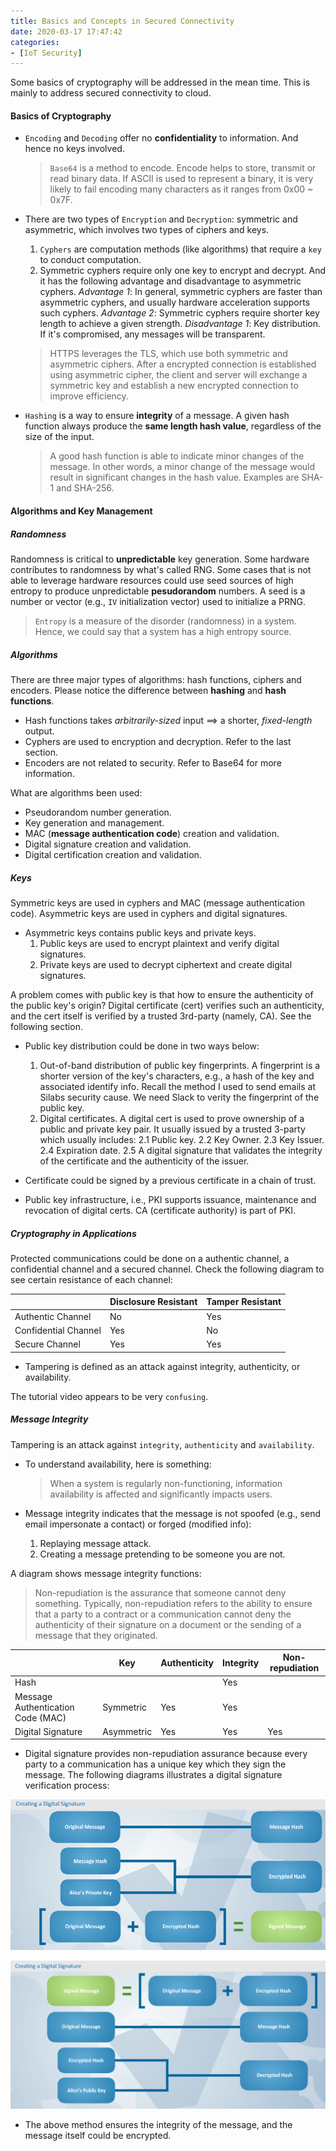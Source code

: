 ```yaml
---
title: Basics and Concepts in Secured Connectivity
date: 2020-03-17 17:47:42
categories:
- [IoT Security]
---
```


Some basics of cryptography will be addressed in the mean time. This is mainly to address secured connectivity to cloud.

#### Basics of Cryptography

* `Encoding` and `Decoding` offer no **confidentiality** to information. And hence no keys involved.

    > `Base64` is a method to encode. Encode helps to store, transmit or read binary data. If ASCII is used to represent a binary, it is very likely to fail encoding many characters as it ranges from 0x00 ~ 0x7F.

* There are two types of `Encryption` and `Decryption`: symmetric and asymmetric, which involves two types of ciphers and keys.
    
    1. `Cyphers` are computation methods (like algorithms) that require a `key` to conduct computation.
    2. Symmetric cyphers require only one key to encrypt and decrypt. And it has the following advantage and disadvantage to asymmetric cyphers.
        *Advantage 1*: In general, symmetric cyphers are faster than asymmetric cyphers, and usually hardware acceleration supports such cyphers.
        *Advantage 2*: Symmetric cyphers require shorter key length to achieve a given strength.
        *Disadvantage 1*: Key distribution. If it's compromised, any messages will be transparent.

    > HTTPS leverages the TLS, which use both symmetric and asymmetric ciphers. After a encrypted connection is established using asymmetric cipher, the client and server will exchange a symmetric key and establish a new encrypted connection to improve efficiency.

* `Hashing` is a way to ensure **integrity** of a message. A given hash function always produce the **same length hash value**, regardless of the size of the input.

    > A good hash function is able to indicate minor changes of the message. In other words, a minor change of the message would result in significant changes in the hash value. Examples are SHA-1 and SHA-256.

#### Algorithms and Key Management

##### Randomness

Randomness is critical to **unpredictable** key generation. Some hardware contributes to randomness by what's called RNG. Some cases that is not able to leverage hardware resources could use seed sources of high entropy to produce unpredictable **pesudorandom** numbers. A seed is a number or vector (e.g., `IV` initialization vector) used to initialize a PRNG.

> `Entropy` is a measure of the disorder (randomness) in a system. Hence, we could say that a system has a high entropy source.

##### Algorithms

There are three major types of algorithms: hash functions, ciphers and encoders. Please notice the difference between **hashing** and **hash functions**.

* Hash functions takes *arbitrarily-sized* input ==> a shorter, *fixed-length* output.
* Cyphers are used to encryption and decryption. Refer to the last section.
* Encoders are not related to security. Refer to Base64 for more information.

What are algorithms been used:

* Pseudorandom number generation.
* Key generation and management.
* MAC (**message authentication code**) creation and validation.
* Digital signature creation and validation.
* Digital certification creation and validation.

##### Keys

Symmetric keys are used in cyphers and MAC (message authentication code). Asymmetric keys are used in cyphers and digital signatures.

* Asymmetric keys contains public keys and private keys.
    1. Public keys are used to encrypt plaintext and verify digital signatures.
    2. Private keys are used to decrypt ciphertext and create digital signatures.

A problem comes with public key is that how to ensure the authenticity of the public key's origin? Digital certificate (cert) verifies such an authenticity, and the cert itself is verified by a trusted 3rd-party (namely, CA). See the following section.

* Public key distribution could be done in two ways below:
    1. Out-of-band distribution of public key fingerprints. A fingerprint is a shorter version of the key's characters, e.g., a hash of the key and associated identify info. Recall the method I used to send emails at Silabs security cause. We need Slack to verity the fingerprint of the public key.
    2. Digital certificates. A digital cert is used to prove ownership of a public and private key pair. It usually issued by a trusted 3-party which usually includes:
        2.1 Public key.
        2.2 Key Owner.
        2.3 Key Issuer.
        2.4 Expiration date.
        2.5 A digital signature that validates the integrity of the certificate and the authenticity of the issuer.

* Certificate could be signed by a previous certificate in a chain of trust.

* Public key infrastructure, i.e., PKI supports issuance, maintenance and revocation of digital certs. CA (certificate authority) is part of PKI.

##### Cryptography in Applications

Protected communications could be done on a authentic channel, a confidential channel and a secured channel. Check the following diagram to see certain resistance of each channel:

|  | Disclosure Resistant | Tamper Resistant |
| ---- | ---- | ---- |
| Authentic Channel |  No | Yes |
| Confidential Channel | Yes | No |
| Secure Channel | Yes | Yes |

* Tampering is defined as an attack against integrity, authenticity, or availability.

The tutorial video appears to be very `confusing`.

##### Message Integrity

Tampering is an attack against `integrity`, `authenticity` and `availability`. 

* To understand availability, here is something:
    > When a system is regularly non-functioning, information availability is affected and significantly impacts users.

* Message integrity indicates that the message is not spoofed (e.g., send email impersonate a contact) or forged (modified info):
    1. Replaying message attack.
    2. Creating a message pretending to be someone you are not.

A diagram shows message integrity functions:

> Non-repudiation is the assurance that someone cannot deny something. Typically, non-repudiation refers to the ability to ensure that a party to a contract or a communication cannot deny the authenticity of their signature on a document or the sending of a message that they originated.

|  | Key | Authenticity | Integrity | Non-repudiation |
| -- | -- | -- | -- | -- |
| Hash |  |  | Yes |  |
| Message Authentication Code (MAC) | Symmetric | Yes | Yes |  |
| Digital Signature | Asymmetric | Yes | Yes | Yes |

* Digital signature provides non-repudiation assurance because every party to a communication has a unique key which they sign the message. The following diagrams illustrates a digital signature verification process:

![HACK computer overview](https://github.com/TonyZhaoyu/blog_source/blob/master/pics/digital_signature/Sender.png?raw=true)

![HACK computer overview](https://github.com/TonyZhaoyu/blog_source/blob/master/pics/digital_signature/Receiver.png?raw=true)

* The above method ensures the integrity of the message, and the message itself could be encrypted.